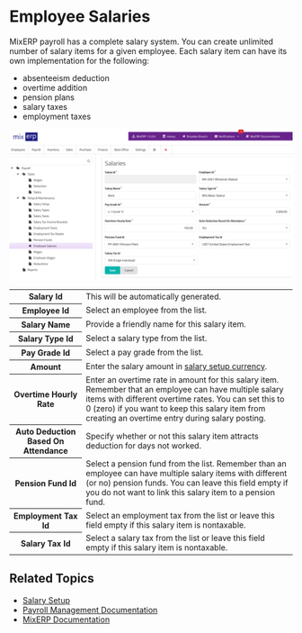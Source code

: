 # Employee Salaries

MixERP payroll has a complete salary system.
You can create unlimited number of salary items for
a given employee. Each salary item can have its own implementation
for the following:

- absenteeism deduction
- overtime addition
- pension plans
- salary taxes
- employment taxes

![Employee Salaries](images/employee-salaries.png)

<table class="ui padded compact attached small blue table">
    <tr>
        <th>
            Salary Id
        </th>
        <td>
            This will be automatically generated.
        </td>
    </tr>
    <tr>
        <th>
            Employee Id
        </th>
        <td>
            Select an employee from the list.
        </td>
    </tr>
    <tr>
        <th>
            Salary Name
        </th>
        <td>
            Provide a friendly name for this salary item.
        </td>
    </tr>
    <tr>
        <th>Salary Type Id
        </th>
        <td>
            Select a salary type from the list.
        </td>
    </tr>
    <tr>
        <th>Pay Grade Id
        </th>
        <td>Select a pay grade from the list.
        </td>
    </tr>
    <tr>
        <th>Amount
        </th>
        <td>
            Enter the salary amount in <a href="salary-setup.md">salary setup currency</a>.
        </td>
    </tr>
    <tr>
        <th>Overtime Hourly Rate
        </th>
        <td>
            Enter an overtime rate in amount for this salary item.
            Remember that an employee can have multiple salary items
            with different overtime rates. You can set this to 0 (zero)
            if you want to keep this salary item from creating an overtime
            entry during salary posting.
        </td>
    </tr>
    <tr>
        <th>Auto Deduction Based On Attendance</th>
        <td>
            Specify whether or not this salary item attracts deduction
            for days not worked.
        </td>
    </tr>
    <tr>
        <th>Pension Fund Id</th>
        <td>
            Select a pension fund from the list. Remember than an employee
            can have multiple salary items with different (or no)
            pension funds. You can leave this field empty if you do not want
            to link this salary item to a pension fund.
        </td>
    </tr>
    <tr>
        <th>Employment Tax Id</th>
        <td>
            Select an employment tax from the list or leave this field
            empty if this salary item is nontaxable.
        </td>
    </tr>
    <tr>
        <th>Salary Tax Id</th>
        <td>
            Select a salary tax from the list or leave this field
            empty if this salary item is nontaxable.
        </td>
    </tr>
</table>

## Related Topics
* [Salary Setup](salary-setup.md)
* [Payroll Management Documentation](index.md)
* [MixERP Documentation](../index.md)
